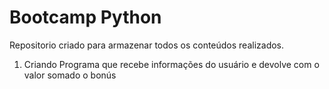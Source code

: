 # Bootcamp Python

Repositorio criado para armazenar todos os conteúdos realizados.

1. Criando Programa que recebe informações do usuário e devolve com o valor somado o bonús